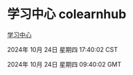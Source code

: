 # 学习中心 colearnhub
[学习中心](http://219.139.199.238:56308/colearnhub/)

2024年 10月 24日 星期四 17:40:02 CST

2024年 10月 24日 星期四 09:40:02 GMT
